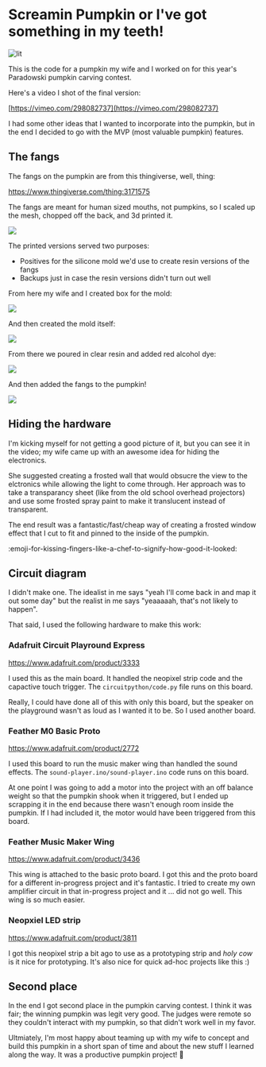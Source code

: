 # Screamin Pumpkin or I've got something in my teeth!

![lit](readme_attachments/lit.png)

This is the code for a pumpkin my wife and I worked on for this year's Paradowski pumpkin carving contest.

Here's a video I shot of the final version:

[https://vimeo.com/298082737](https://vimeo.com/298082737)

I had some other ideas that I wanted to incorporate into the pumpkin, but in the end I decided to go with the MVP (most valuable pumpkin) features.

## The fangs

The fangs on the pumpkin are from this thingiverse, well, thing:

https://www.thingiverse.com/thing:3171575

The fangs are meant for human sized mouths, not pumpkins, so I scaled up the mesh, chopped off the back, and 3d printed it.

![](readme_attachments/print.jpg)

The printed versions served two purposes:

- Positives for the silicone mold we'd use to create resin versions of the fangs
- Backups just in case the resin versions didn't turn out well

From here my wife and I created box for the mold:

![](readme_attachments/moldbox.jpg)

And then created the mold itself:

![](readme_attachments/mold.jpg)

From there we poured in clear resin and added red alcohol dye:

![](readme_attachments/resin.jpg)

And then added the fangs to the pumpkin!

![](readme_attachments/fangs.jpg)

## Hiding the hardware

I'm kicking myself for not getting a good picture of it, but you can see it in the video; my wife came up with an awesome idea for hiding the electronics.

She suggested creating a frosted wall that would obsucre the view to the elctronics while allowing the light to come through. Her approach was to take a transparancy sheet (like from the old school overhead projectors) and use some frosted spray paint to make it translucent instead of transparent.

The end result was a fantastic/fast/cheap way of creating a frosted window effect that I cut to fit and pinned to the inside of the pumpkin.

:emoji-for-kissing-fingers-like-a-chef-to-signify-how-good-it-looked:

## Circuit diagram

I didn't make one. The idealist in me says "yeah I'll come back in and map it out some day" but the realist in me says "yeaaaaah, that's not likely to happen".

That said, I used the following hardware to make this work:

### Adafruit Circuit Playround Express

https://www.adafruit.com/product/3333

I used this as the main board. It handled the neopixel strip code and the capactive touch trigger. The `circuitpython/code.py` file runs on this board.

Really, I could have done all of this with only this board, but the speaker on the playground wasn't as loud as I wanted it to be. So I used another board.

### Feather M0 Basic Proto

https://www.adafruit.com/product/2772

I used this board to run the music maker wing than handled the sound effects. The `sound-player.ino/sound-player.ino` code runs on this board.

At one point I was going to add a motor into the project with an off balance weight so that the pumpkin shook when it triggered, but I ended up scrapping it in the end because there wasn't enough room inside the pumpkin. If I had included it, the motor would have been triggered from this board.

### Feather Music Maker Wing

https://www.adafruit.com/product/3436

This wing is attached to the basic proto board. I got this and the proto board for a different in-progress project and it's fantastic. I tried to create my own amplifier circuit in that in-progress project and it ... did not go well. This wing is so much easier.

### Neopxiel LED strip

https://www.adafruit.com/product/3811

I got this neopixel strip a bit ago to use as a prototyping strip and _holy cow_ is it nice for prototyping. It's also nice for quick ad-hoc projects like this :)

## Second place

In the end I got second place in the pumpkin carving contest. I think it was fair; the winning pumpkin was legit very good. The judges were remote so they couldn't interact with my pumpkin, so that didn't work well in my favor.

Ultmiately, I'm most happy about teaming up with my wife to concept and build this pumpkin in a short span of time and about the new stuff I learned along the way. It was a productive pumpkin project! :tada:
